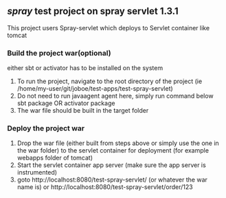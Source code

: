 ## _spray_ test project on spray servlet 1.3.1

This project users Spray-servlet which deploys to Servlet container like tomcat


### Build the project war(optional)

either sbt or activator has to be installed on the system

1. To run the project, navigate to the root directory of the project (ie /home/my-user/git/joboe/test-apps/test-spray-servlet)
2. Do not need to run javaagent agent here, simply run command below
   sbt package
   OR
   activator package
3. The war file should be built in the target folder



### Deploy the project war

1. Drop the war file (either built from steps above or simply use the one in the war folder) to the servlet container for deployment (for example webapps folder of tomcat)
2. Start the servlet container app server (make sure the app server is instrumented)
3. goto http://localhost:8080/test-spray-servlet/ (or whatever the war name is) or http://localhost:8080/test-spray-servlet/order/123
   